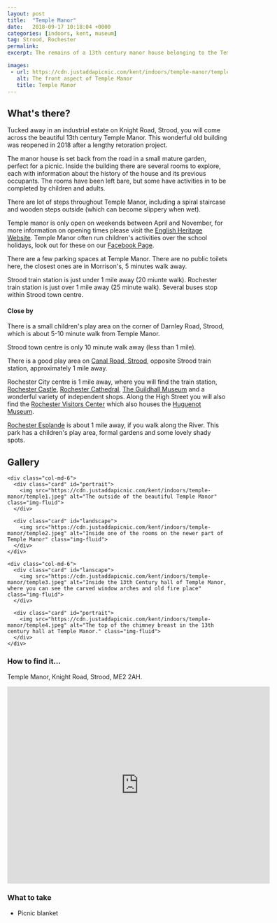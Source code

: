 ```yaml
---
layout: post
title:  "Temple Manor"
date:   2018-09-17 10:18:04 +0000
categories: [indoors, kent, museum]
tag: Strood, Rochester
permalink: 
excerpt: The remains of a 13th century manor house belonging to the Templar Knights sits on the banks of the Medway River, tucked away in an industrial estate.  Learn about the house's history and the people who once stayed there.

images: 
 - url: https://cdn.justaddapicnic.com/kent/indoors/temple-manor/temple1.jpeg
   alt: The front aspect of Temple Manor
   title: Temple Manor
---
```


## What's there?
Tucked away in an industrial estate on Knight Road, Strood, you will come across the beautiful 13th century Temple Manor.  This wonderful old building was reopened in 2018 after a lengthy retoration project.  

The manor house is set back from the road in a small mature garden, perfect for a picnic.  Inside the building there are several rooms to explore, each with information about the history of the house and its previous occupants. The rooms have been left bare, but some have activities in to be completed by children and adults. 

There are lot of steps throughout Temple Manor, including a spiral staircase and wooden steps outside (which can become slippery when wet). 

Temple manor is only open on weekends between April and November, for more information on opening times please visit the [English Heritage Website](https://www.english-heritage.org.uk/visit/places/temple-manor/). Temple Manor often run children's activities over the school holidays, look out for these on our [Facebook Page](https://www.facebook.com/JustAddAPicnic/?fb_dtsg_ag=AdwTwr4O2XewctjzltHy8p7EabX3KPErij2_XgqnPbc1uA%3AAdwI75AYvlHqA39F4J3gl9-aTYGdgFjHbWUtdjg7mhVINg).

There are a few parking spaces at Temple Manor.  There are no public toilets here, the closest ones are in Morrison's, 5 minutes walk away.

Strood train station is just under 1 mile away (20 miunte walk).  Rochester train station is just over 1 mile away (25 minute walk).  Several buses stop within Strood town centre.

#### Close by
There is a small children's play area on the corner of Darnley Road, Strood, which is about 5-10 minute walk from Temple Manor.

Strood town centre is only 10 minute walk away (less than 1 mile).

There is a good play area on [Canal Road, Strood](/outdoors/kent/park/2018/05/08/canal-road-strood.html), opposite Strood train station, approximately 1 mile away.

Rochester City centre is 1 mile away, where you will find the train station, [Rochester Castle](http://www.english-heritage.org.uk/visit/places/rochester-castle/), [Rochester Cathedral](https://justaddapicnic.com/indoors/kent/cathedral/2018/02/21/rochester-cathedral.html), [The Guildhall Museum](http://www.justaddapicnic.com/indoors/kent/museum/2018/01/02/guildhall_museum.html) and a wonderful variety of independent shops.  Along the High Street you will also find the [Rochester Visitors Center](https://www.visitmedway.org/getting-here/visitor-information-centre/) which also houses the [Huguenot Museum](http://huguenotmuseum.org/).

[Rochester Esplande](https://justaddapicnic.com/outdoors/kent/park/2018/05/08/rochester-esplanade.html) is about 1 mile away, if you walk along the River. This park has a children's play area, formal gardens and some lovely shady spots.



## Gallery

<div class="container">

  <div class="row">

    <div class="col-md-6">
      <div class="card" id="portrait">
        <img src="https://cdn.justaddapicnic.com/kent/indoors/temple-manor/temple1.jpeg" alt="The outside of the beautiful Temple Manor" class="img-fluid">
      </div>

      <div class="card" id="landscape">
        <img src="https://cdn.justaddapicnic.com/kent/indoors/temple-manor/temple2.jpeg" alt="Inside one of the rooms on the newer part of Temple Manor" class="img-fluid">
      </div>  
    </div>

    <div class="col-md-6">
      <div class="card" id="lanscape">
        <img src="https://cdn.justaddapicnic.com/kent/indoors/temple-manor/temple3.jpeg" alt="Inside the 13th Century hall of Temple Manor, where you can see the carved window arches and old fire place" class="img-fluid">
      </div>

      <div class="card" id="portrait">
        <img src="https://cdn.justaddapicnic.com/kent/indoors/temple-manor/temple4.jpeg" alt="The top of the chimney breast in the 13th century hall at Temple Manor." class="img-fluid">
      </div>
    </div>
  </div>      
</div>


### How to find it...
Temple Manor, Knight Road, Strood, ME2 2AH.

<iframe src="https://www.google.com/maps/embed?pb=!1m18!1m12!1m3!1d2489.743202095291!2d0.4873294515466237!3d51.38939757951581!2m3!1f0!2f0!3f0!3m2!1i1024!2i768!4f13.1!3m3!1m2!1s0x47d8cc61afc3f1a9%3A0xdcab23752e3e6f47!2sTemple+Manor!5e0!3m2!1sen!2suk!4v1537263865290" width="600" height="450" frameborder="0" style="border:0" allowfullscreen></iframe>

### What to take
* Picnic blanket

